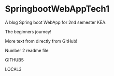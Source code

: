 # SpringbootWebAppTech1

A blog Spring boot WebApp for 2nd semester KEA.

The beginners journey!

More text from directly from GitHub!

Number 2 readme file

GITHUB5

LOCAL3
